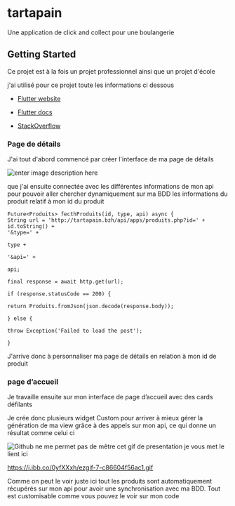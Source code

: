 # tartapain

  

  

Une application de click and collect pour une boulangerie

  

  

## Getting Started

  

  

Ce projet est à la fois un projet professionnel ainsi que un projet d'école

  

j'ai utilisé pour ce projet toute les informations ci dessous

  

- [Flutter website](https://flutter.dev)

- [Flutter docs](https://flutter.dev/docs)

- [StackOverflow](https://stackoverflow.com/)

  
  

### Page de détails

J'ai tout d'abord commencé par créer l'interface de ma page de détails

![enter image description here](https://i.ibb.co/QJWdMtq/Screenshot-20210207-214604.jpg)

  

que j'ai ensuite connectée avec les différentes informations de mon api pour pouvoir aller chercher dynamiquement sur ma BDD les informations du produit relatif à mon id du produit

  
  

    Future<Produits> fecthProduits(id, type, api) async {
    String url = 'http://tartapain.bzh/api/apps/produits.php?id=' +
    id.toString() +
    '&type=' +
    
    type +
    
    '&api=' +
    
    api;
    
    final response = await http.get(url);
    
    if (response.statusCode == 200) {
    
    return Produits.fromJson(json.decode(response.body));
    
    } else {
    
    throw Exception('Failed to load the post');
    
    }

J'arrive donc à personnaliser ma page de détails en relation à mon id de produit

  

### page d’accueil

  

Je travaille ensuite sur mon interface de page d’accueil avec des cards défilants

Je crée donc plusieurs widget Custom pour arriver à mieux gérer la génération de ma view grâce à des appels sur mon api, ce qui donne un résultat comme celui ci

![Github ne me permet pas de mêtre cet gif de presentation je vous met le lient ici](https://i.ibb.co/0yfXXxh/ezgif-7-c86604f56ac1.gif)

https://i.ibb.co/0yfXXxh/ezgif-7-c86604f56ac1.gif

  

Comme on peut le voir juste ici tout les produits sont automatiquement récupérés sur mon api pour avoir une synchronisation avec ma BDD.
Tout est customisable comme vous pouvez le voir sur mon code
